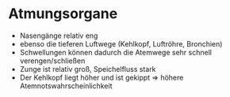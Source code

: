 # Atmungsorgane
+ Nasengänge relativ eng
+ ebenso die tieferen Luftwege (Kehlkopf, Luftröhre, Bronchien)
+ Schwellungen können dadurch die Atemwege sehr schnell verengen/schließen
+ Zunge ist relativ groß, Speichelfluss stark
+ Der Kehlkopf liegt höher und ist gekippt => höhere Atemnotswahrscheinlichkeit